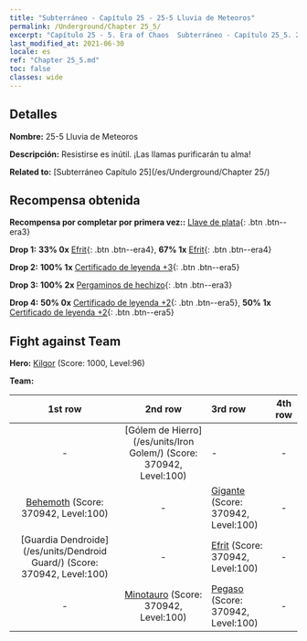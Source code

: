 ```yaml
---
title: "Subterráneo - Capítulo 25 - 25-5 Lluvia de Meteoros"
permalink: /Underground/Chapter 25_5/
excerpt: "Capítulo 25 - 5. Era of Chaos  Subterráneo - Capítulo 25_5. 25-5 Lluvia de Meteoros"
last_modified_at: 2021-06-30
locale: es
ref: "Chapter 25_5.md"
toc: false
classes: wide
---
```


## Detalles

 **Nombre:** 25-5 Lluvia de Meteoros

 **Descripción:** Resistirse es inútil. ¡Las llamas purificarán tu alma!

 **Related to:** [Subterráneo Capítulo 25](/es/Underground/Chapter 25/)

## Recompensa obtenida

 **Recompensa por completar por primera vez::** [Llave de plata](/ItemsES/con_693/){: .btn .btn--era3}

 **Drop 1:** **33% 0x** [Efrit](/ItemsES/unt_231/){: .btn .btn--era4}, **67% 1x** [Efrit](/ItemsES/unt_231/){: .btn .btn--era4}

 **Drop 2:** **100% 1x** [Certificado de leyenda +3](/ItemsES/mat_88/){: .btn .btn--era5}

 **Drop 3:** **100% 2x** [Pergaminos de hechizo](/ItemsES/con_694/){: .btn .btn--era3}

 **Drop 4:** **50% 0x** [Certificado de leyenda +2](/ItemsES/mat_81/){: .btn .btn--era5}, **50% 1x** [Certificado de leyenda +2](/ItemsES/mat_81/){: .btn .btn--era5}


## Fight against Team
 **Hero:** [Kilgor](/es/heroes/Kilgor/) (Score: 1000, Level:96)

 **Team:**


  | 1st row | 2nd row | 3rd row | 4th row |
  |:----:|:----:|:----|:----:|
  | - | [Gólem de Hierro](/es/units/Iron Golem/) (Score: 370942, Level:100)  | - | - |
  | [Behemoth](/es/units/Behemoth/) (Score: 370942, Level:100)  | - | [Gigante](/es/units/Giant/) (Score: 370942, Level:100)  | - |
  | [Guardia Dendroide](/es/units/Dendroid Guard/) (Score: 370942, Level:100)  | - | [Efrit](/es/units/Efreeti/) (Score: 370942, Level:100)  | - |
  | - | [Minotauro](/es/units/Minotaur/) (Score: 370942, Level:100)  | [Pegaso](/es/units/Pegasus/) (Score: 370942, Level:100)  | - |


